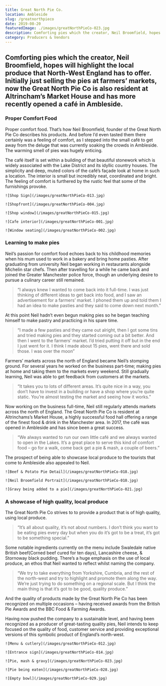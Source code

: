 ```yaml
---
title: Great North Pie Co.
location: Ambleside
slug: /greatnorthpieco
date: 2019-08-20
featuredImage: ./images/greatNorthPieCo-023.jpg
description: Comforting pies which the creator, Neil Broomfield, hopes will highlight the local produce that North-West England has to offer.  Initially just selling the pies at farmers’ markets, now the Great North Pie Co is resident at Altrincham’s Market House and has more recently opened a café in Ambleside. 
category: Producers & Vendors
---
```

## Comforting pies which the creator, Neil Broomfield, hopes will highlight the local produce that North-West England has to offer.  Initially just selling the pies at farmers’ markets, now the Great North Pie Co is also resident at Altrincham’s Market House and has more recently opened a café in Ambleside. 

### Proper Comfort Food

Proper comfort food. That’s how Neil Broomfield, founder of the Great North Pie Co describes his products.  And before I’d even tasted them there certainly was a feeling of comfort, as I stepped into the small café to get away from the deluge that was currently soaking the crowds in Ambleside.  The warming smell of pies was hugely enticing.

The café itself is set within a building of that beautiful stonework which is widely associated with the Lake District and its idyllic country houses.  The simplicity and deep, muted colors of the café’s façade look at home in such a location.  The interior is small but incredibly neat, coordinated and bright.  The feeling of comfort is furthered by the rustic feel that some of the furnishings provoke.


```grid|2
![Shop Sign](/images/greatNorthPieCo-013.jpg)

![Shopfront](/images/greatNorthPieCo-004.jpg)
```

```grid|1
![Shop window](/images/greatNorthPieCo-015.jpg)
```

```grid|2
![Cafe interior](/images/greatNorthPieCo-001.jpg)

![Window seating](/images/greatNorthPieCo-002.jpg)
```

### Learning to make pies

Neil’s passion for comfort food echoes back to his childhood memories when his mum used to work in a bakery and bring home pasties.  After graduating from university Neil began working in restaurants alongside Michelin star chefs.  Then after travelling for a while he came back and joined the Greater Manchester police force, though an underlying desire to pursue a culinary career still remained. 

> “I always knew I wanted to come back into it full-time.  I was just thinking of different ideas to get back into food, and I saw an advertisement for a farmers’ market.  I phoned them up and told them I had an idea to make pasties and they said to come down next month.”

At this point Neil hadn’t even begun making pies so he began teaching himself to make pastry and practicing in his spare time.

> “I made a few pasties and they came out alright, then I got some tins and tried making pies and they started coming out a bit better.  And then I went to the farmers’ market. I’d tried putting it off but in the end I just went for it.  I think I made about 15 pies, went there and sold those.  I was over the moon”

Farmers’ markets across the north of England became Neil’s stomping ground.  For several years he worked on the business part-time; making pies at home and taking them to the markets every weekend.  Still gradually learning, Neil was able to get feedback from customers at the markets.

> “It takes you to lots of different areas. It’s quite nice in a way, you don’t have to invest in a building or have a shop where you’re quite static.  You’re almost testing the market and seeing how it works.”

Now working on the business full-time, Neil still regularly attends markets across the north of England.  The Great North Pie Co is resident at Altrinchams’s Market House, a highly successful food hall offering a range of the finest food & drink in the Manchester area.  In 2017, the café was opened in Ambleside and has since been a great success.

> “We always wanted to run our own little café and we always wanted to open in the Lakes. It’s a great place to serve this kind of comfort food – go for a walk, come back get a pie & mash, a couple of beers.”

The prospect of being able to showcase local produce to the tourists that come to Ambleside also appealed to Neil.

```grid|1
![Beef & Potato Pie Detail](/images/greatNorthPieCo-018.jpg)
```

```grid|2
![Neil Broomfield Portrait](/images/greatNorthPieCo-010.jpg)

![Gravy being added to a pie](/images/greatNorthPieCo-021.jpg)
```

### A showcase of high quality, local produce
The Great North Pie Co strives to to provide a product that is of high quality, using local produce.

> “It’s all about quality, it’s not about numbers.  I don’t think you want to be eating pies every day but when you do it’s got to be a treat, it’s got to be something special.”

Some notable ingredients currently on the menu include Swaledale native British beef(Corned beef cured for ten days), Lancashire cheese, & Stornoway black pudding.  There’s a huge emphasis on the use of local produce, an ethos that Neil wanted to reflect whilst naming the company.

> “We try to take everything from Yorkshire, Cumbria, and the rest of the north-west and try to highlight and promote them along the way.  We’re just trying to do something on a regional scale.  But I think the main thing is that it’s got to be good, quality produce.”

And the quality of products made by the Great North Pie Co has been recognized on multiple occasions – having received awards from the British Pie Awards and the BBC Food & Farming Awards.

Having now pushed the company to a sustainable level, and having been recognized as a producer of great-tasting quality pies, Neil intends to keep focused on the quality of food, customer service and providing exceptional versions of this symbolic product of England’s north-west.

```grid|2
![Menu & cutlery](/images/greatNorthPieCo-012.jpg)

![Entrance sign](/images/greatNorthPieCo-014.jpg)
```
```grid|1
![Pie, mash & gravy](/images/greatNorthPieCo-023.jpg)
```

```grid|2
![Pie being eaten](/images/greatNorthPieCo-028.jpg)

![Empty bowl](/images/greatNorthPieCo-029.jpg)
```

